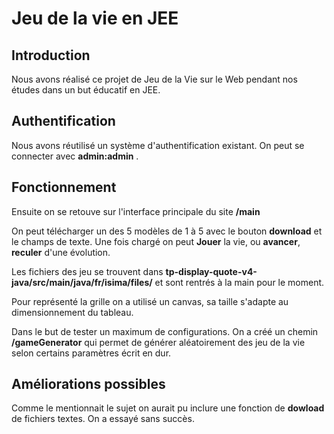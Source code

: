 # Jeu de la vie en JEE

## Introduction

Nous avons réalisé ce projet de Jeu de la Vie sur le Web pendant nos études dans un but éducatif en JEE.

## Authentification

Nous avons réutilisé un système d'authentification existant. On peut se connecter avec __admin:admin__ .

## Fonctionnement

Ensuite on se retouve sur l'interface principale du site __/main__

On peut télécharger un des 5 modèles de 1 à 5 avec le bouton __download__ et le champs de texte. Une fois chargé on peut __Jouer__ la vie, ou __avancer__, __reculer__ d'une évolution.

Les fichiers des jeu se trouvent dans __tp-display-quote-v4-java/src/main/java/fr/isima/files/__ et sont rentrés à la main pour le moment.

Pour représenté la grille on a utilisé un canvas, sa taille s'adapte au dimensionnement du tableau.

Dans le but de tester un maximum de configurations. On a créé un chemin __/gameGenerator__ qui permet de générer aléatoirement des jeu de la vie selon certains paramètres écrit en dur.

## Améliorations possibles

Comme le mentionnait le sujet on aurait pu inclure une fonction de __dowload__ de fichiers textes. On a essayé sans succès.
